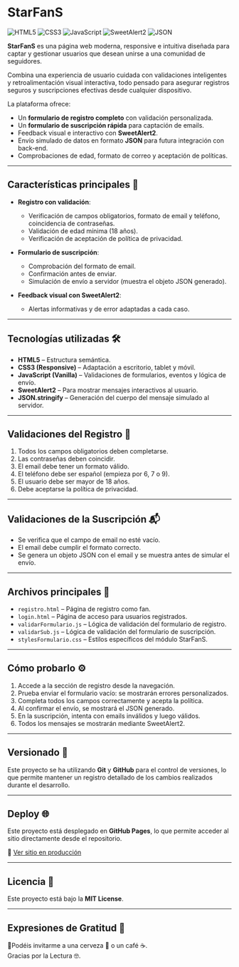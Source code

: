 # StarFanS  

![HTML5](https://img.shields.io/badge/HTML5-%20%2B-orange)
![CSS3](https://img.shields.io/badge/CSS3-%20%2B-blue) 
![JavaScript](https://img.shields.io/badge/JavaScript-ECMAScript-yellow) 
![SweetAlert2](https://img.shields.io/badge/SweetAlert2-%20%2B-pink) 
![JSON](https://img.shields.io/badge/JSON-%20%2B-lightgrey)

**StarFanS** es una página web moderna, responsive e intuitiva diseñada para captar y gestionar usuarios que desean unirse a una comunidad de seguidores.  

Combina una experiencia de usuario cuidada con validaciones inteligentes y retroalimentación visual interactiva, todo pensado para asegurar registros seguros y suscripciones efectivas desde cualquier dispositivo.

La plataforma ofrece:

- Un **formulario de registro completo** con validación personalizada.
- Un **formulario de suscripción rápida** para captación de emails.
- Feedback visual e interactivo con **SweetAlert2**.
- Envío simulado de datos en formato **JSON** para futura integración con back-end.
- Comprobaciones de edad, formato de correo y aceptación de políticas.

---

## Características principales 🚀

- **Registro con validación**:  
  - Verificación de campos obligatorios, formato de email y teléfono, coincidencia de contraseñas.
  - Validación de edad mínima (18 años).
  - Verificación de aceptación de política de privacidad.

- **Formulario de suscripción**:  
  - Comprobación del formato de email.
  - Confirmación antes de enviar.
  - Simulación de envío a servidor (muestra el objeto JSON generado).

- **Feedback visual con SweetAlert2**:  
  - Alertas informativas y de error adaptadas a cada caso.

---

## Tecnologías utilizadas 🛠️

- **HTML5** – Estructura semántica.
- **CSS3 (Responsive)** – Adaptación a escritorio, tablet y móvil.
- **JavaScript (Vanilla)** – Validaciones de formularios, eventos y lógica de envío.
- **SweetAlert2** – Para mostrar mensajes interactivos al usuario.
- **JSON.stringify** – Generación del cuerpo del mensaje simulado al servidor.

---

## Validaciones del Registro 🧾

1. Todos los campos obligatorios deben completarse.
2. Las contraseñas deben coincidir.
3. El email debe tener un formato válido.
4. El teléfono debe ser español (empieza por 6, 7 o 9).
5. El usuario debe ser mayor de 18 años.
6. Debe aceptarse la política de privacidad.

---

## Validaciones de la Suscripción 📬

- Se verifica que el campo de email no esté vacío.
- El email debe cumplir el formato correcto.
- Se genera un objeto JSON con el email y se muestra antes de simular el envío.

---

## Archivos principales 📁

- `registro.html` – Página de registro como fan.
- `login.html` – Página de acceso para usuarios registrados.
- `validarFormulario.js` – Lógica de validación del formulario de registro.
- `validarSub.js` – Lógica de validación del formulario de suscripción.
- `stylesFormulario.css` – Estilos específicos del módulo StarFanS.

---

## Cómo probarlo ⚙️

1. Accede a la sección de registro desde la navegación.
2. Prueba enviar el formulario vacío: se mostrarán errores personalizados.
3. Completa todos los campos correctamente y acepta la política.
4. Al confirmar el envío, se mostrará el JSON generado.
5. En la suscripción, intenta con emails inválidos y luego válidos.
6. Todos los mensajes se mostrarán mediante SweetAlert2.

---

## Versionado 📌
Este proyecto se ha utilizando **Git** y **GitHub** para el control de versiones, lo que permite mantener un registro detallado de los cambios realizados durante el desarrollo. 

---

## Deploy 🌐
Este proyecto está desplegado en **GitHub Pages**, lo que permite acceder al sitio directamente desde el repositorio.

🔗 [Ver sitio en producción]([https://neklof1982.github.io/Project-StarFanS/])

---

## Licencia 📄
Este proyecto está bajo la **MIT License**.

---
## Expresiones de Gratitud 🎁

📢Podéis invitarme a una cerveza 🍺 o un café ☕.\
Gracias por la Lectura 🤓.
